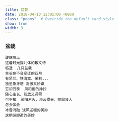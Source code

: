 ```yaml
---
title: 盆栽
date: 2018-04-13 12:01:00 +0800
class: "poems"  # Override the default card style
show: true
width: 3
---
```


### 盆栽

```angular2html
玻璃窗上
述着时光婴儿体的散文诗
临近  几只盆栽
生长在不会变迁的四月
有吊兰、铁海棠、茉莉...
独坐象牙塔 高傲又娇嫩
忘却四季  风和雨的狰狞
随心生长、绽放又凋零
可不知  骄阳若火，漠云侵天，寒霜凌人
怎会体会
冰雪消融 浅风送暖的美妙
这稍纵即逝的美妙
```

